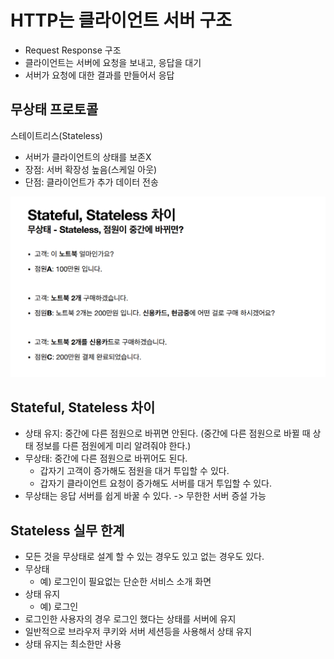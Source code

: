 # HTTP는 클라이언트 서버 구조

-   Request Response 구조
-   클라이언트는 서버에 요청을 보내고, 응답을 대기
-   서버가 요청에 대한 결과를 만들어서 응답

## 무상태 프로토콜

스테이트리스(Stateless)

-   서버가 클라이언트의 상태를 보존X
-   장점: 서버 확장성 높음(스케일 아웃)
-   단점: 클라이언트가 추가 데이터 전송

![ex_screenshot](./img/stateless,stateful.png)

## Stateful, Stateless 차이

-   상태 유지: 중간에 다른 점원으로 바뀌면 안된다.
    (중간에 다른 점원으로 바뀔 때 상태 정보를 다른 점원에게 미리 알려줘야 한다.)
-   무상태: 중간에 다른 점원으로 바뀌어도 된다.
    -   갑자기 고객이 증가해도 점원을 대거 투입할 수 있다.
    -   갑자기 클라이언트 요청이 증가해도 서버를 대거 투입할 수 있다.
-   무상태는 응답 서버를 쉽게 바꿀 수 있다. -> 무한한 서버 증설 가능

## Stateless 실무 한계

-   모든 것을 무상태로 설계 할 수 있는 경우도 있고 없는 경우도 있다.
-   무상태
    -   예) 로그인이 필요없는 단순한 서비스 소개 화면
-   상태 유지
    -   예) 로그인
-   로그인한 사용자의 경우 로그인 했다는 상태를 서버에 유지
-   일반적으로 브라우저 쿠키와 서버 세션등을 사용해서 상태 유지
-   상태 유지는 최소한만 사용
